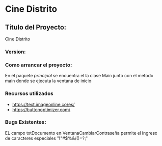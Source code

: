 # Cine Distrito

## Titulo del Proyecto: 
Cine Distrito

### Version: 

### Como arrancar el proyecto: 
	
En el paquete *principal* se encuentra el la clase Main junto con el metodo main donde se ejecuta la ventana de inicio

### Recursos utilizados
* https://text.imageonline.co/es/
* https://buttonoptimizer.com/









### Bugs Existentes:
	

EL campo txtDocumento en VentanaCambiarContraseña permite el ingreso de caracteres especiales "!"#$%&/()=?¡"
	
	
	